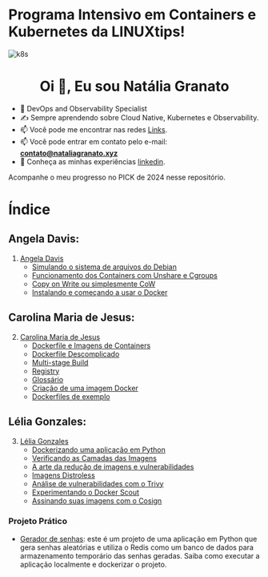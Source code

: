 # Programa Intensivo em Containers e Kubernetes da LINUXtips!

![k8s](https://tudosobrekubernetes.tech/assets/navigator-1.svg)



<h1 align="center">Oi 👋, Eu sou Natália Granato</h1>

- 🔭 DevOps and Observability Specialist
- ✍️ Sempre aprendendo sobre Cloud Native, Kubernetes e Observability.
- 📫 Você pode me encontrar nas redes [Links](https://linktr.ee/nataliagranato).
- 📫 Você pode entrar em contato pelo e-mail: **contato@nataliagranato.xyz**
- 📄 Conheça as minhas experiências [linkedin](https://www.linkedin.com/in/nataliagranato).

Acompanhe o meu progresso no PICK de 2024 nesse repositório.

# Índice

## Angela Davis:
1. [Angela Davis](https://github.com/Tech-Preta/pick/tree/main/docs/day-1)
    - [Simulando o sistema de arquivos do Debian](https://github.com/Tech-Preta/pick/tree/main/docs/day-1#simulando-o-sistema-de-arquivos-do-debian)
    - [Funcionamento dos Containers com Unshare e Cgroups](https://github.com/Tech-Preta/pick/tree/main/docs/day-1#simulando-o-funcionamento-de-containers)
    - [Copy on Write ou simplesmente CoW](https://github.com/Tech-Preta/pick/tree/main/docs/day-1#copy-on-write-ou-simplesmente-cow)
    - [Instalando e começando a usar o Docker](https://github.com/Tech-Preta/pick/tree/main/docs/day-1#instalando-e-come%C3%A7ando-a-usar-o-docker)

  

## Carolina Maria de Jesus:
2. [Carolina Maria de Jesus](https://github.com/Tech-Preta/pick/tree/main/docs/day-2)
    - [Dockerfile e Imagens de Containers](https://github.com/Tech-Preta/pick/blob/main/docs/day-2/README.md#dockerfile-e-imagens-de-containers)
    - [Dockerfile Descomplicado](https://github.com/Tech-Preta/pick/blob/main/docs/day-2/README.md#dockerfile-descomplicado)
    - [Multi-stage Build](https://github.com/Tech-Preta/pick/blob/main/docs/day-2/README.md#multi-stage)
    - [Registry](https://github.com/Tech-Preta/pick/blob/main/docs/day-2/README.md#o-que-%C3%A9-um-registry)
    - [Glossário](https://github.com/Tech-Preta/pick/blob/main/docs/day-2/GLOSSARIO.md)
    - [Criação de uma imagem Docker](https://github.com/Tech-Preta/pick/blob/main/docs/day-2/TIMELINE.md)
    - [Dockerfiles de exemplo](https://github.com/Tech-Preta/pick/tree/main/docs/day-2/files)


## Lélia Gonzales:
3. [Lélia Gonzales](https://github.com/Tech-Preta/pick/tree/main/docs/day-3)
    - [Dockerizando uma aplicação em Python](https://github.com/Tech-Preta/pick/blob/main/docs/day-3/README.md#dockeriza%C3%A7%C3%A3o-do-projeto)
    - [Verificando as Camadas das Imagens](https://github.com/Tech-Preta/pick/blob/main/docs/day-3/README.md#verificando-as-camadas-das-imagens)
    - [A arte da redução de imagens e vulnerabilidades](https://github.com/Tech-Preta/pick/blob/main/docs/day-3/README.md#reduzir-vulnerabilidades)
    - [Imagens Distroless](https://github.com/Tech-Preta/pick/blob/main/docs/day-3/DISTROLESS.md)
    - [Análise de vulnerabilidades com o Trivy](https://github.com/Tech-Preta/pick/blob/main/docs/day-3/README.md#an%C3%A1lise-de-vulnerabilidades-com-o-trivy)
    - [Experimentando o Docker Scout](https://github.com/Tech-Preta/pick/blob/main/docs/day-3/README.md#experimentando-o-docker-scout)
    - [Assinando suas imagens com o Cosign](https://github.com/Tech-Preta/pick/blob/main/docs/day-3/README.md#assinando-suas-imagens-com-o-cosign)



### Projeto Prático
- [Gerador de senhas](https://github.com/nataliagranato/giropops-senhas): este é um projeto de uma aplicação em Python que gera senhas aleatórias e utiliza o Redis como um banco de dados para armazenamento temporário das senhas geradas. Saiba como executar a aplicação localmente e dockerizar o projeto. 
